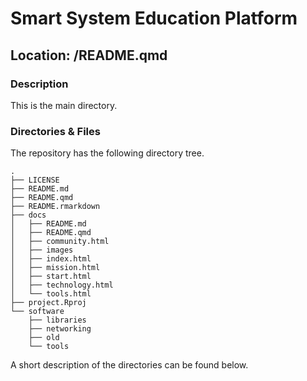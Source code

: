 

# Smart System Education Platform

## Location: /README.qmd

### Description

This is the main directory.

### Directories & Files

The repository has the following directory tree.

    .
    ├── LICENSE
    ├── README.md
    ├── README.qmd
    ├── README.rmarkdown
    ├── docs
    │   ├── README.md
    │   ├── README.qmd
    │   ├── community.html
    │   ├── images
    │   ├── index.html
    │   ├── mission.html
    │   ├── start.html
    │   ├── technology.html
    │   └── tools.html
    ├── project.Rproj
    └── software
        ├── libraries
        ├── networking
        ├── old
        └── tools

A short description of the directories can be found below.
